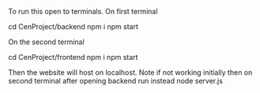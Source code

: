 To run this open to terminals.
On first terminal

cd CenProject/backend
npm i
npm start

On the second terminal

cd CenProject/frontend
npm i
npm start

Then the website will host on localhost.
Note if not working initially then on second terminal after opening backend run instead
node server.js

